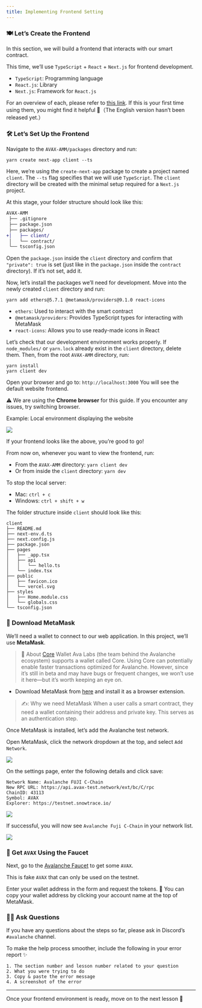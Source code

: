 ```yaml
---
title: Implementing Frontend Setting
---
```

### 🍽 Let’s Create the Frontend

In this section, we will build a frontend that interacts with our smart contract.

This time, we’ll use `TypeScript` + `React` + `Next.js` for frontend development.

* `TypeScript`: Programming language
* `React.js`: Library
* `Next.js`: Framework for `React.js`

For an overview of each, please refer to [this link](https://buidl.unchain.tech/Avalanche/AVAX-Messenger/ja/section-2/lesson-1_%E3%83%95%E3%83%AD%E3%83%B3%E3%83%88%E3%82%A8%E3%83%B3%E3%83%89%E3%82%92%E3%82%BB%E3%83%83%E3%83%88%E3%82%A2%E3%83%83%E3%83%97%E3%81%97%E3%82%88%E3%81%86/).
If this is your first time using them, you might find it helpful 💁（The English version hasn’t been released yet.）

### 🛠️ Let’s Set Up the Frontend

Navigate to the `AVAX-AMM/packages` directory and run:

```
yarn create next-app client --ts
```

Here, we’re using the `create-next-app` package to create a project named `client`.
The `--ts` flag specifies that we will use `TypeScript`.
The `client` directory will be created with the minimal setup required for a `Next.js` project.

At this stage, your folder structure should look like this:

```diff
AVAX-AMM
 ├── .gitignore
 ├── package.json
 ├── packages/
+│   ├── client/
 │   └── contract/
 └── tsconfig.json
```

Open the `package.json` inside the `client` directory and confirm that `"private": true` is set (just like in the `package.json` inside the `contract` directory).
If it’s not set, add it.

Now, let’s install the packages we’ll need for development. Move into the newly created `client` directory and run:

```
yarn add ethers@5.7.1 @metamask/providers@9.1.0 react-icons
```

- `ethers`: Used to interact with the smart contract
- `@metamask/providers`: Provides TypeScript types for interacting with MetaMask
- `react-icons`: Allows you to use ready-made icons in React

Let’s check that our development environment works properly.
If `node_modules/` or `yarn.lock` already exist in the `client` directory, delete them.
Then, from the root `AVAX-AMM` directory, run:

```
yarn install
yarn client dev
```

Open your browser and go to:
`http://localhost:3000`
You will see the default website frontend.

⚠️ We are using the **Chrome browser** for this guide. If you encounter any issues, try switching browser.

Example: Local environment displaying the website

![](/images/AVAX-AMM/section-3/3_1_1.png)

If your frontend looks like the above, you’re good to go!

From now on, whenever you want to view the frontend, run:

- From the `AVAX-AMM` directory: `yarn client dev`
- Or from inside the `client` directory: `yarn dev`

To stop the local server:

- Mac: `ctrl + c`
- Windows: `ctrl + shift + w`

The folder structure inside `client` should look like this:

```
client
├── README.md
├── next-env.d.ts
├── next.config.js
├── package.json
├── pages
│   ├── _app.tsx
│   ├── api
│   │   └── hello.ts
│   └── index.tsx
├── public
│   ├── favicon.ico
│   └── vercel.svg
├── styles
│   ├── Home.module.css
│   └── globals.css
└── tsconfig.json
```

### 🦊 Download MetaMask

We’ll need a wallet to connect to our web application.
In this project, we’ll use **MetaMask**.

> 📓 About [Core](https://support.avax.network/en/collections/3391518-core) Wallet
> Ava Labs (the team behind the Avalanche ecosystem) supports a wallet called Core.
> Using Core can potentially enable faster transactions optimized for Avalanche.
> However, since it’s still in beta and may have bugs or frequent changes, we won’t use it here—but it’s worth keeping an eye on.

- Download MetaMask from [here](https://MetaMask.io/download.html) and install it as a browser extension.

> ✍️: Why we need MetaMask
> When a user calls a smart contract, they need a wallet containing their address and private key.
> This serves as an authentication step.

Once MetaMask is installed, let’s add the Avalanche test network.

Open MetaMask, click the network dropdown at the top, and select `Add Network`.

![](/images/AVAX-AMM/section-3/3_1_2.png)

On the settings page, enter the following details and click save:

```
Network Name: Avalanche FUJI C-Chain
New RPC URL: https://api.avax-test.network/ext/bc/C/rpc
ChainID: 43113
Symbol: AVAX
Explorer: https://testnet.snowtrace.io/
```

![](/images/AVAX-AMM/section-3/3_1_3.png)

If successful, you will now see `Avalanche Fuji C-Chain` in your network list.

![](/images/AVAX-AMM/section-3/3_1_4.png)

### 🚰 Get `AVAX` Using the Faucet

Next, go to the [Avalanche Faucet](https://faucet.avax.network/) to get some `AVAX`.

This is fake `AVAX` that can only be used on the testnet.

Enter your wallet address in the form and request the tokens.
💁 You can copy your wallet address by clicking your account name at the top of MetaMask.

### 🙋‍♂️ Ask Questions

If you have any questions about the steps so far, please ask in Discord’s `#avalanche` channel.

To make the help process smoother, include the following in your error report ✨

```
1. The section number and lesson number related to your question
2. What you were trying to do
3. Copy & paste the error message
4. A screenshot of the error
```

---

Once your frontend environment is ready, move on to the next lesson 🎉
